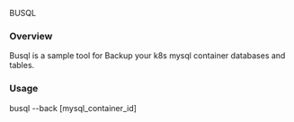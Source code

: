 BUSQL
### Overview
Busql is a sample tool for Backup your k8s mysql container databases and tables.
### Usage
busql --back \[mysql_container_id\]